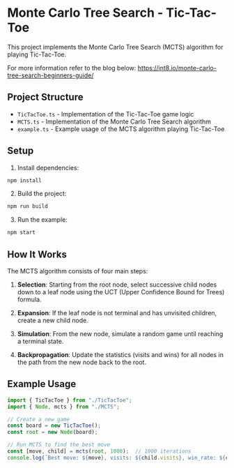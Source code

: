 # Monte Carlo Tree Search - Tic-Tac-Toe

This project implements the Monte Carlo Tree Search (MCTS) algorithm for playing Tic-Tac-Toe.

For more information refer to the blog below:
https://int8.io/monte-carlo-tree-search-beginners-guide/

## Project Structure

- `TicTacToe.ts` - Implementation of the Tic-Tac-Toe game logic
- `MCTS.ts` - Implementation of the Monte Carlo Tree Search algorithm
- `example.ts` - Example usage of the MCTS algorithm playing Tic-Tac-Toe

## Setup

1. Install dependencies:
```bash
npm install
```

2. Build the project:
```bash
npm run build
```

3. Run the example:
```bash
npm start
```

## How It Works

The MCTS algorithm consists of four main steps:

1. **Selection**: Starting from the root node, select successive child nodes down to a leaf node using the UCT (Upper Confidence Bound for Trees) formula.

2. **Expansion**: If the leaf node is not terminal and has unvisited children, create a new child node.

3. **Simulation**: From the new node, simulate a random game until reaching a terminal state.

4. **Backpropagation**: Update the statistics (visits and wins) for all nodes in the path from the new node back to the root.

## Example Usage

```typescript
import { TicTacToe } from "./TicTacToe";
import { Node, mcts } from "./MCTS";

// Create a new game
const board = new TicTacToe();
const root = new Node(board);

// Run MCTS to find the best move
const [move, child] = mcts(root, 1000);  // 1000 iterations
console.log(`Best move: ${move}, visits: ${child.visits}, win_rate: ${child.wins/child.visits}`);
```
